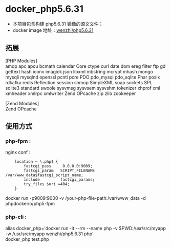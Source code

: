 # docker_php5.6.31

- 本项目包含构建 php5.6.31 镜像的源文文件； 
- docker image 地址：[wenzhi/php5.6.31](https://cloud.docker.com/repository/registry-1.docker.io/wenzhi/php5.6.31)

## 拓展
[PHP Modules]     
amqp
apc
apcu
bcmath
calendar
Core
ctype
curl
date
dom
ereg
filter
ftp
gd
gettext
hash
iconv
imagick
json
libxml
mbstring
mcrypt
mhash
mongo
mysqli
mysqlnd
openssl
pcntl
pcre
PDO
pdo_mysql
pdo_sqlite
Phar
posix
rdkafka
redis
Reflection
session
shmop
SimpleXML
soap
sockets
SPL
sqlite3
standard
swoole
sysvmsg
sysvsem
sysvshm
tokenizer
xhprof
xml
xmlreader
xmlrpc
xmlwriter
Zend OPcache
zip
zlib
zookeeper

[Zend Modules]     
Zend OPcache

## 使用方式
### php-fpm :  
nginx conf :    
```
    location ~ \.php$ {
        fastcgi_pass     0.0.0.0:9009;
        fastcgi_param   SCRIPT_FILENAME /var/www_data$fastcgi_script_name;
        include         fastcgi_params;
        try_files $uri =404;
    }
```  
docker run -p9009:9000 -v /your-php-file-path:/var/www_data -d phpdockerio/php5-fpm
### php-cli :
alias docker_php='docker run -it --rm --name php -v $PWD:/usr/src/myapp -w /usr/src/myapp wenzhi/php5.6.31 php'      
docker_php test.php
